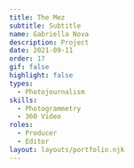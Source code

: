 ```yaml
---
title: The Mez
subtitle: Subtitle
name: Gabriella Nova
description: Project
date: 2021-09-11
order: 17
gif: false
highlight: false
types:
  - Photojournalism
skills:
  - Photogrammetry
  - 360 Video
roles:
  - Producer
  - Editor
layout: layouts/portfolio.njk
---
```


